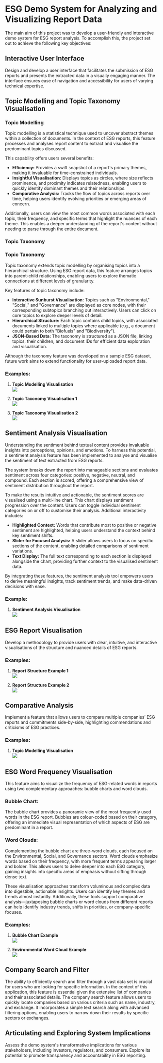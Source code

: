 # ESG Demo System for Analyzing and Visualizing Report Data

The main aim of this project was to develop a user-friendly and interactive demo system for ESG report analysis. To accomplish this, the project set out to achieve the following key objectives:

## Interactive User Interface

Design and develop a user interface that facilitates the submission of ESG reports and presents the extracted data in a visually engaging manner. The interface ensures ease of navigation and accessibility for users of varying technical expertise.

## Topic Modelling and Topic Taxonomy Visualisation

### Topic Modelling

Topic modelling is a statistical technique used to uncover abstract themes within a collection of documents. In the context of ESG reports, this feature processes and analyses report content to extract and visualise the predominant topics discussed.

This capability offers users several benefits:
- **Efficiency:** Provides a swift snapshot of a report's primary themes, making it invaluable for time-constrained individuals.
- **Insightful Visualisation:** Displays topics as circles, where size reflects prominence, and proximity indicates relatedness, enabling users to quickly identify dominant themes and their relationships.
- **Comparative Analysis:** Tracks the flow of topics across reports over time, helping users identify evolving priorities or emerging areas of concern.

Additionally, users can view the most common words associated with each topic, their frequency, and specific terms that highlight the nuances of each theme. This enables a deeper understanding of the report's content without needing to parse through the entire document.

### Topic Taxonomy

### Topic Taxonomy

Topic taxonomy extends topic modelling by organising topics into a hierarchical structure. Using ESG report data, this feature arranges topics into parent-child relationships, enabling users to explore thematic connections at different levels of granularity.

Key features of topic taxonomy include:
- **Interactive Sunburst Visualisation:** Topics such as "Environmental," "Social," and "Governance" are displayed as core nodes, with their corresponding subtopics branching out interactively. Users can click on core topics to explore deeper levels of detail.
- **Hierarchical Structure:** Each topic contains child topics, with associated documents linked to multiple topics where applicable (e.g., a document could pertain to both "Biofuels" and "Biodiversity").
- **JSON-Based Data:** The taxonomy is structured as a JSON file, linking topics, their children, and document IDs for efficient data exploration and visualisation.

Although the taxonomy feature was developed on a sample ESG dataset, future work aims to extend functionality for user-uploaded report data.

### Examples:
1. **Topic Modelling Visualisation**  
   ![](examples/topic_modelling.png)

2. **Topic Taxonomy Visualisation 1**  
   ![](examples/topic_taxonomy_1.png)

3. **Topic Taxonomy Visualisation 2**  
   ![](examples/topic_taxonomy_2.png)

## Sentiment Analysis Visualisation

Understanding the sentiment behind textual content provides invaluable insights into perceptions, opinions, and emotions. To harness this potential, a sentiment analysis feature has been implemented to analyse and visualise the sentiment of text extracted from ESG reports.

The system breaks down the report into manageable sections and evaluates sentiment across four categories: positive, negative, neutral, and compound. Each section is scored, offering a comprehensive view of sentiment distribution throughout the report.

To make the results intuitive and actionable, the sentiment scores are visualised using a multi-line chart. This chart displays sentiment progression over the content. Users can toggle individual sentiment categories on or off to customise their analysis. Additional interactivity includes:

- **Highlighted Context:** Words that contribute most to positive or negative sentiment are highlighted, helping users understand the context behind key sentiment shifts.
- **Slider for Focused Analysis:** A slider allows users to focus on specific sections of the content, enabling detailed comparisons of sentiment variations.
- **Text Display:** The full text corresponding to each section is displayed alongside the chart, providing further context to the visualised sentiment data.

By integrating these features, the sentiment analysis tool empowers users to derive meaningful insights, track sentiment trends, and make data-driven decisions with ease.

### Example:  

1. **Sentiment Analysis Visualisation**  
   ![](examples/sentiment_analysis.png)

## ESG Report Visualisation

Develop a methodology to provide users with clear, intuitive, and interactive visualisations of the structure and nuanced details of ESG reports.

### Examples:
1. **Report Structure Example 1**  
   ![](examples/report_structure_1.png)

2. **Report Structure Example 2**  
   ![](examples/report_structure_2.png)

## Comparative Analysis

Implement a feature that allows users to compare multiple companies’ ESG reports and commitments side-by-side, highlighting commendations and criticisms of ESG practices.

### Examples:
1. **Topic Modelling Visualisation**  
   ![](examples/searchpage.png)

## ESG Word Frequency Visualisation

This feature aims to visualize the frequency of ESG-related words in reports using two complementary approaches: bubble charts and word clouds.

### Bubble Chart:
The bubble chart provides a panoramic view of the most frequently used words in the ESG report. Bubbles are colour-coded based on their category, offering an immediate visual representation of which aspects of ESG are predominant in a report.

### Word Clouds:
Complementing the bubble chart are three-word clouds, each focused on the Environmental, Social, and Governance sectors. Word clouds emphasize words based on their frequency, with more frequent terms appearing larger and bolder. This allows users to delve deeper into each ESG category, gaining insights into specific areas of emphasis without sifting through dense text.

These visualisation approaches transform voluminous and complex data into digestible, actionable insights. Users can identify key themes and trends almost instantly. Additionally, these tools support comparative analysis—juxtaposing bubble charts or word clouds from different reports can help identify industry trends, shifts in priorities, or company-specific focuses.

### Examples:
1. **Bubble Chart Example**  
   ![](examples/comparative_words.png)

2. **Environmental Word Cloud Example**  
   ![](examples/word_frequency.png)

## Company Search and Filter

The ability to efficiently search and filter through a vast data set is crucial for users who are looking for specific information. In the context of this application, this feature is essential given the extensive list of companies and their associated details. The company search feature allows users to quickly locate companies based on various criteria such as name, industry, and exchange. It incorporates a simple text search along with advanced filtering options, enabling users to narrow down their results by specific sectors or exchanges.

## Articulating and Exploring System Implications

Assess the demo system's transformative implications for various stakeholders, including investors, regulators, and consumers. Explore its potential to promote transparency and accountability in ESG reporting.
